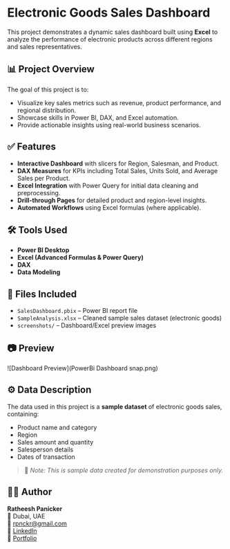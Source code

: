 # Electronic Goods Sales Dashboard

This project demonstrates a dynamic sales dashboard built using **Excel** to analyze the performance of electronic products across different regions and sales representatives.

## 📊 Project Overview

The goal of this project is to:
- Visualize key sales metrics such as revenue, product performance, and regional distribution.
- Showcase skills in Power BI, DAX, and Excel automation.
- Provide actionable insights using real-world business scenarios.

## ✅ Features

- **Interactive Dashboard** with slicers for Region, Salesman, and Product.
- **DAX Measures** for KPIs including Total Sales, Units Sold, and Average Sales per Product.
- **Excel Integration** with Power Query for initial data cleaning and preprocessing.
- **Drill-through Pages** for detailed product and region-level insights.
- **Automated Workflows** using Excel formulas (where applicable).

## 🛠️ Tools Used

- **Power BI Desktop**
- **Excel (Advanced Formulas & Power Query)**
- **DAX**
- **Data Modeling**

## 📁 Files Included

- `SalesDashboard.pbix` – Power BI report file
- `SampleAnalysis.xlsx` – Cleaned sample sales dataset (electronic goods)
- `screenshots/` – Dashboard/Excel preview images

## 📷 Preview

![Dashboard Preview](PowerBi Dashboard snap.png)

## ⚙️ Data Description

The data used in this project is a **sample dataset** of electronic goods sales, containing:
- Product name and category
- Region
- Sales amount and quantity
- Salesperson details
- Dates of transaction

> 📌 *Note: This is sample data created for demonstration purposes only.*

## 👨‍💼 Author

**Ratheesh Panicker**  
📍 Dubai, UAE  
📧 rpnckr@gmail.com  
🔗 [LinkedIn](https://linkedin.com/in/yourprofile)  
🔗 [Portfolio](https://l1nk.dev/8vFhx)


